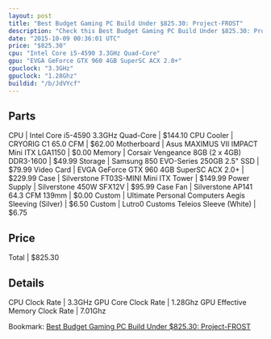 ```yaml
---
layout: post
title: "Best Budget Gaming PC Build Under $825.30: Project-FROST"
description: "Check this Best Budget Gaming PC Build Under $825.30: Project-FROST. CPU: Intel Core i5-4590 3.3GHz Quad-Core, CPU Cooler: CRYORIG C1 65.0 CFM, Motherboard: Asus MAXIMUS V"
date: "2015-10-09 00:36:01 UTC"
price: "$825.30"
cpu: "Intel Core i5-4590 3.3GHz Quad-Core"
gpu: "EVGA GeForce GTX 960 4GB SuperSC ACX 2.0+"
cpuclock: "3.3GHz"
gpuclock: "1.28Ghz"
buildid: "/b/JdVYcf"
---
```


## Parts

CPU | Intel Core i5-4590 3.3GHz Quad-Core | $144.10
CPU Cooler | CRYORIG C1 65.0 CFM | $62.00
Motherboard | Asus MAXIMUS VII IMPACT Mini ITX LGA1150 | $0.00
Memory | Corsair Vengeance 8GB (2 x 4GB) DDR3-1600 | $49.99
Storage | Samsung 850 EVO-Series 250GB 2.5" SSD | $79.99
Video Card | EVGA GeForce GTX 960 4GB SuperSC ACX 2.0+ | $229.99
Case | Silverstone FT03S-MINI Mini ITX Tower | $149.99
Power Supply | Silverstone 450W SFX12V | $95.99
Case Fan | Silverstone AP141 64.3 CFM 139mm | $0.00
Custom | Ultimate Personal Computers Aegis Sleeving (Silver) | $6.50
Custom | Lutro0 Customs Teleios Sleeve (White) | $6.75

## Price

Total | $825.30

## Details

CPU Clock Rate | 3.3GHz
GPU Core Clock Rate | 1.28Ghz
GPU Effective Memory Clock Rate | 7.01Ghz

Bookmark: [Best Budget Gaming PC Build Under $825.30: Project-FROST](http://pcbuilders.github.io/2015/10/09/best-budget-gaming-pc-build-under-825-dollars-dot-30-project-frost/)